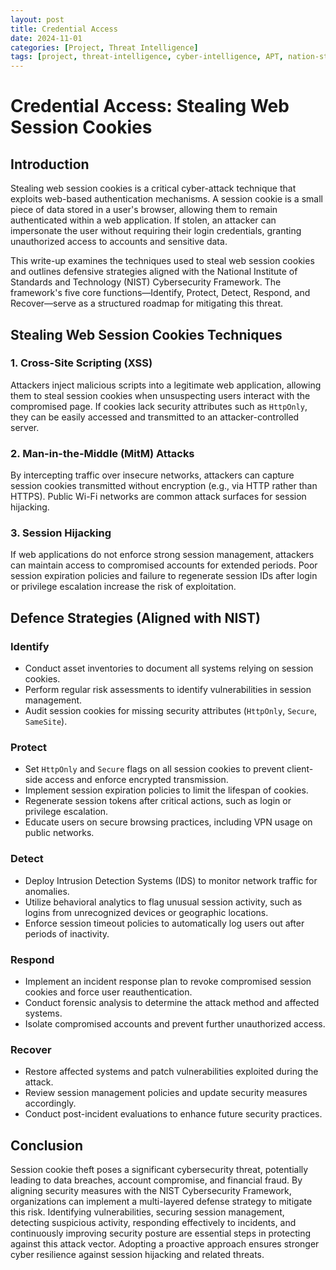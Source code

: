 ```yaml
---
layout: post
title: Credential Access
date: 2024-11-01
categories: [Project, Threat Intelligence]
tags: [project, threat-intelligence, cyber-intelligence, APT, nation-state]
---
```


# Credential Access: Stealing Web Session Cookies

## Introduction

Stealing web session cookies is a critical cyber-attack technique that exploits web-based authentication mechanisms. A session cookie is a small piece of data stored in a user's browser, allowing them to remain authenticated within a web application. If stolen, an attacker can impersonate the user without requiring their login credentials, granting unauthorized access to accounts and sensitive data.

This write-up examines the techniques used to steal web session cookies and outlines defensive strategies aligned with the National Institute of Standards and Technology (NIST) Cybersecurity Framework. The framework's five core functions—Identify, Protect, Detect, Respond, and Recover—serve as a structured roadmap for mitigating this threat.

## Stealing Web Session Cookies Techniques

### 1. Cross-Site Scripting (XSS)
Attackers inject malicious scripts into a legitimate web application, allowing them to steal session cookies when unsuspecting users interact with the compromised page. If cookies lack security attributes such as `HttpOnly`, they can be easily accessed and transmitted to an attacker-controlled server.

### 2. Man-in-the-Middle (MitM) Attacks
By intercepting traffic over insecure networks, attackers can capture session cookies transmitted without encryption (e.g., via HTTP rather than HTTPS). Public Wi-Fi networks are common attack surfaces for session hijacking.

### 3. Session Hijacking
If web applications do not enforce strong session management, attackers can maintain access to compromised accounts for extended periods. Poor session expiration policies and failure to regenerate session IDs after login or privilege escalation increase the risk of exploitation.

## Defence Strategies (Aligned with NIST)

### **Identify**
- Conduct asset inventories to document all systems relying on session cookies.
- Perform regular risk assessments to identify vulnerabilities in session management.
- Audit session cookies for missing security attributes (`HttpOnly`, `Secure`, `SameSite`).

### **Protect**
- Set `HttpOnly` and `Secure` flags on all session cookies to prevent client-side access and enforce encrypted transmission.
- Implement session expiration policies to limit the lifespan of cookies.
- Regenerate session tokens after critical actions, such as login or privilege escalation.
- Educate users on secure browsing practices, including VPN usage on public networks.

### **Detect**
- Deploy Intrusion Detection Systems (IDS) to monitor network traffic for anomalies.
- Utilize behavioral analytics to flag unusual session activity, such as logins from unrecognized devices or geographic locations.
- Enforce session timeout policies to automatically log users out after periods of inactivity.

### **Respond**
- Implement an incident response plan to revoke compromised session cookies and force user reauthentication.
- Conduct forensic analysis to determine the attack method and affected systems.
- Isolate compromised accounts and prevent further unauthorized access.

### **Recover**
- Restore affected systems and patch vulnerabilities exploited during the attack.
- Review session management policies and update security measures accordingly.
- Conduct post-incident evaluations to enhance future security practices.

## Conclusion

Session cookie theft poses a significant cybersecurity threat, potentially leading to data breaches, account compromise, and financial fraud. By aligning security measures with the NIST Cybersecurity Framework, organizations can implement a multi-layered defense strategy to mitigate this risk. Identifying vulnerabilities, securing session management, detecting suspicious activity, responding effectively to incidents, and continuously improving security posture are essential steps in protecting against this attack vector. Adopting a proactive approach ensures stronger cyber resilience against session hijacking and related threats.

